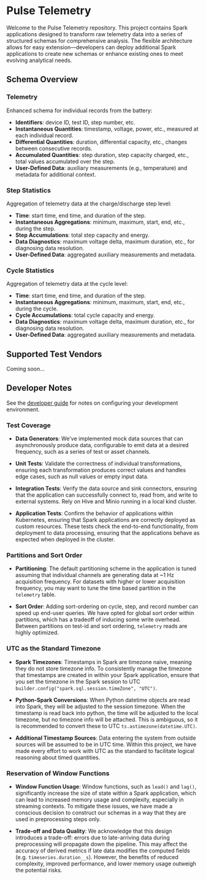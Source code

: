 # Pulse Telemetry

Welcome to the Pulse Telemetry repository. This project contains Spark applications designed to transform raw telemetry data into a series of structured schemas for comprehensive analysis. The flexible architecture allows for easy extension—developers can deploy additional Spark applications to create new schemas or enhance existing ones to meet evolving analytical needs.


## Schema Overview

### Telemetry

Enhanced schema for individual records from the battery:
- **Identifiers**: device ID, test ID, step number, etc.
- **Instantaneous Quantities**: timestamp, voltage, power, etc., measured at each individual record.
- **Differential Quantities**: duration, differential capacity, etc., changes between consecutive records.
- **Accumulated Quantities**: step duration, step capacity charged, etc., total values accumulated over the step.
- **User-Defined Data**: auxiliary measurements (e.g., temperature) and metadata for additional context.

### Step Statistics

Aggregation of telemetry data at the charge/discharge step level:
- **Time**: start time, end time, and duration of the step.
- **Instantaneous Aggregations**: minimum, maximum, start, end, etc., during the step.
- **Step Accumulations**: total step capacity and energy.
- **Data Diagnostics**: maximum voltage delta, maximum duration, etc., for diagnosing data resolution.
- **User-Defined Data**: aggregated auxiliary measurements and metadata.

### Cycle Statistics

Aggregation of telemetry data at the cycle level:
- **Time**: start time, end time, and duration of the step.
- **Instantaneous Aggregations**: minimum, maximum, start, end, etc., during the cycle.
- **Cycle Accumulations**: total cycle capacity and energy.
- **Data Diagnostics**: maximum voltage delta, maximum duration, etc., for diagnosing data resolution.
- **User-Defined Data**: aggregated auxiliary measurements and metadata.


## Supported Test Vendors

Coming soon...


## Developer Notes

See the [developer guide](https://github.com/battery-pulse/developer-guide/blob/main/SETUP_GUIDE.md) for notes on configuring your development environment.

### Test Coverage

- **Data Generators**: We've implemented mock data sources that can asynchronously produce data, configurable to emit data at a desired frequency, such as a series of test or asset channels.

- **Unit Tests**: Validate the correctness of individual transformations, ensuring each transformation produces correct values and handles edge cases, such as null values or empty input data.

- **Integration Tests**: Verify the data source and sink connectors, ensuring that the application can successfully connect to, read from, and write to external systems. Rely on Hive and Minio running in a local kind cluster.

- **Application Tests**: Confirm the behavior of applications within Kubernetes, ensuring that Spark applications are correctly deployed as custom resources. These tests check the end-to-end functionality, from deployment to data processing, ensuring that the applications behave as expected when deployed in the cluster.

### Partitions and Sort Order

- **Partitioning**: The default partitioning scheme in the application is tuned assuming that individual channels are generating data at ~1 Hz acquisition frequency. For datasets with higher or lower acquisition frequency, you may want to tune the time based partition in the `telemetry` table.

- **Sort Order**: Adding sort-ordering on cycle, step, and record number can speed up end-user queries. We have opted for global sort order within partitions, which has a tradeoff of inducing some write overhead. Between partitions on test-id and sort ordering, `telemetry` reads are highly optimized.

### UTC as the Standard Timezone

- **Spark Timezones**: Timestamps in Spark are timezone naive, meaning they do not store timezone info. To consistently manage the timezone that timestamps are created in within your Spark application, ensure that you set the timezone in the Spark session to UTC `builder.config("spark.sql.session.timeZone", "UTC")`.

- **Python-Spark Conversions**: When Python datetime objects are read into Spark, they will be adjusted to the session timezone. When the timestamp is read back into python, the time will be adjusted to the local timezone, but no timezone info will be attached. This is ambiguous, so it is recommended to convert these to UTC `ts.astimezone(datetime.UTC)`.

- **Additional Timestamp Sources**: Data entering the system from outside sources will be assumed to be in UTC time. Within this project, we have made every effort to work with UTC as the standard to facilitate logical reasoning about timed quantities.

### Reservation of Window Functions

- **Window Function Usage**: Window functions, such as `lead()` and `lag()`, significantly increase the size of state within a Spark application, which can lead to increased memory usage and complexity, especially in streaming contexts. To mitigate these issues, we have made a conscious decision to construct our schemas in a way that they are used in preprocessing steps only.

- **Trade-off and Data Quality**: We acknowledge that this design introduces a trade-off: errors due to late-arriving data during preprocessing will propagate down the pipeline. This may affect the accuracy of derived metrics if late data modifies the computed fields (e.g. `timeseries.duration__s`). However, the benefits of reduced complexity, improved performance, and lower memory usage outweigh the potential risks.
